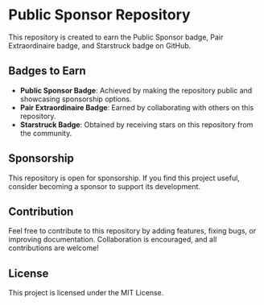 # Public Sponsor Repository

This repository is created to earn the Public Sponsor badge, Pair Extraordinaire badge, and Starstruck badge on GitHub.

## Badges to Earn
- **Public Sponsor Badge**: Achieved by making the repository public and showcasing sponsorship options.
- **Pair Extraordinaire Badge**: Earned by collaborating with others on this repository.
- **Starstruck Badge**: Obtained by receiving stars on this repository from the community.

## Sponsorship
This repository is open for sponsorship. If you find this project useful, consider becoming a sponsor to support its development.

## Contribution
Feel free to contribute to this repository by adding features, fixing bugs, or improving documentation. Collaboration is encouraged, and all contributions are welcome!

## License
This project is licensed under the MIT License.
